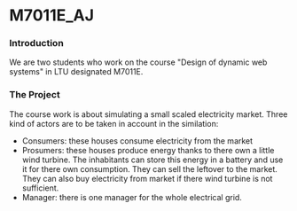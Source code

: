 # M7011E_AJ

### Introduction
We are two students who work on the course "Design of dynamic web systems" in LTU designated M7011E.

### The Project
The course work is about simulating a small scaled electricity market. Three kind of actors are to be taken in account in the similation:
* Consumers: these houses consume electricity from the market 
* Prosumers: these houses produce energy thanks to there own a little wind turbine. The inhabitants can store this energy in a battery and use it for there own consumption. They can sell the leftover to the market. They can also buy electricity from market if there wind turbine is not sufficient.
* Manager: there is one manager for the whole electrical grid.
